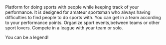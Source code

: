 Platform for doing sports with people while keeping track of your performance. It is designed for amateur sportsman who always having difficulties to find people to do sports with. You can get in a team according to your performance points. Organize sport events,between teams or other sport lovers. Compete in a league with your team or solo. 

You can be a legend! 